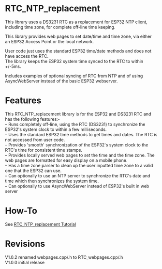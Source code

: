 # RTC_NTP_replacement
This library uses a DS3231 RTC as a replacement for ESP32 NTP client, including time zone, for complete off-line time keeping.  

This library provides web pages to set date/time and time zone, via either an ESP32 Access Point or the local network. 

User code just uses the standard ESP32 time/date methods and does not have access the RTC.  
The library keeps the ESP32 system time synced to the RTC to within +/-5ms.  

Includes examples of optional syncing of RTC from NTP and of using AsyncWebServer instead of the basic ESP32 webserver.  

# Features
This RTC_NTP_replacement library is for the ESP32 and DS3231 RTC and has the following features:-  
– Runs completely off-line, using the RTC (DS3231) to synchronize the ESP32's system clock to within a few milliseconds.  
– Uses the standard ESP32 time methods to get times and dates. The RTC is not accessed from user code.  
– Provides 'smooth' synchronization of the ESP32's system clock to the RTC's time for consistent time stamps.  
– Provides locally served web pages to set the time and the time zone. The web pages are formatted for easy display on a mobile phone.  
– Has a time zone parser to clean up the user inputted time zone to a valid one that the ESP32 can use.  
– Can optionally to use an NTP server to synchronize the RTC's date and time which then synchronizes the system time.  
– Can optionally to use AsyncWebServer instead of ESP32's built in web server  

# How-To
See [RTC_NTP_replacement Tutorial](https://www.forward.com.au/pfod/ArduinoProgramming/RTC_NTP_replacement/index.html)  


# Revisions
V1.0.2 renamed webpages.cpp/.h to RTC_webpages.cpp/.h    
V1.0.0 initial release    
